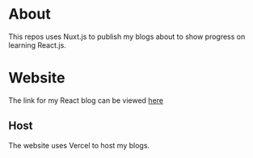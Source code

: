 # About

This repos uses Nuxt.js to publish my blogs about to show progress on learning React.js.

# Website

The link for my React blog can be viewed [here](https://my-react-apps-pa86xtjp0.vercel.app/)

## Host

The website uses Vercel to host my blogs.
